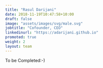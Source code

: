 ```yaml
---
title: "Rasul Darijani"
date: 2018-11-19T10:47:58+10:00
draft: false
image: "assets/images/svg/male.svg"
jobtitle: "Cofounder, CEO"
linkedinurl: "https://adarijani.github.io"
promoted: true
weight: 2
layout: team
---
```


To be Completed:-)
